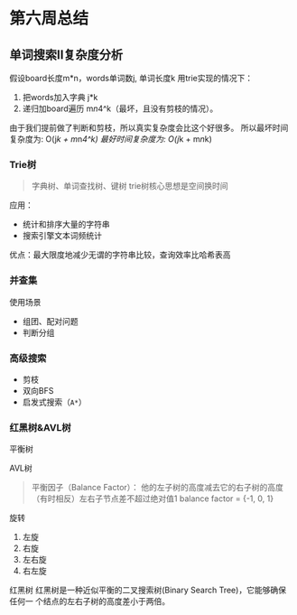 # 第六周总结

## 单词搜索II复杂度分析

假设board长度m*n，words单词数j, 单词长度k
用trie实现的情况下：

1. 把words加入字典 j*k
2. 递归加board遍历 m*n*4^k（最坏，且没有剪枝的情况）。

由于我们提前做了判断和剪枝，所以真实复杂度会比这个好很多。
所以最坏时间复杂度为: O(j*k + m*n*4^k)
最好时间复杂度为: O(j*k + m*n*k)

### Trie树

> 字典树、单词查找树、键树
> trie树核心思想是空间换时间

应用：

* 统计和排序大量的字符串
* 搜索引擎文本词频统计

优点：最大限度地减少无谓的字符串比较，查询效率比哈希表高

### 并查集

使用场景

* 组团、配对问题
* 判断分组

### 高级搜索

* 剪枝
* 双向BFS
* 启发式搜索（`A*`）

### 红黑树&AVL树

平衡树

AVL树
> 平衡因子（Balance Factor）：
> 他的左子树的高度减去它的右子树的高度（有时相反）左右子节点差不超过绝对值1
> balance factor = {-1, 0, 1}

旋转

1. 左旋
2. 右旋
3. 左右旋
4. 右左旋

红黑树
红黑树是一种近似平衡的二叉搜索树(Binary Search Tree)，它能够确保任何一 个结点的左右子树的高度差小于两倍。
